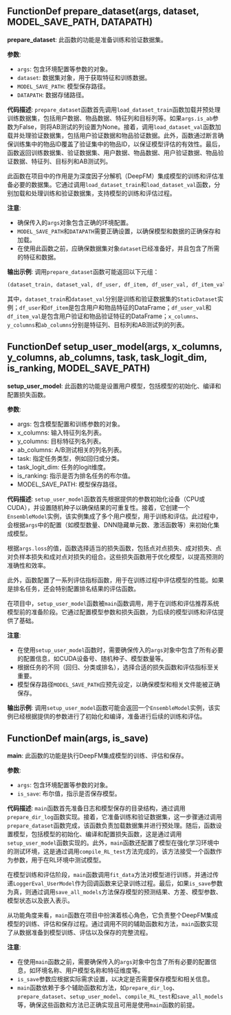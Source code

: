 ## FunctionDef prepare_dataset(args, dataset, MODEL_SAVE_PATH, DATAPATH)
**prepare_dataset**: 此函数的功能是准备训练和验证数据集。

**参数**:
- `args`: 包含环境配置等参数的对象。
- `dataset`: 数据集对象，用于获取特征和训练数据。
- `MODEL_SAVE_PATH`: 模型保存路径。
- `DATAPATH`: 数据存储路径。

**代码描述**:
`prepare_dataset`函数首先调用`load_dataset_train`函数加载并预处理训练数据集，包括用户数据、物品数据、特征列和目标列等。如果`args.is_ab`参数为False，则将AB测试的列设置为None。接着，调用`load_dataset_val`函数加载并处理验证数据集，包括用户验证数据和物品验证数据。此外，函数通过断言确保训练集中的物品ID覆盖了验证集中的物品ID，以保证模型评估的有效性。最后，函数返回训练数据集、验证数据集、用户数据、物品数据、用户验证数据、物品验证数据、特征列、目标列和AB测试列。

此函数在项目中的作用是为深度因子分解机（DeepFM）集成模型的训练和评估准备必要的数据集。它通过调用`load_dataset_train`和`load_dataset_val`函数，分别加载和处理训练和验证数据集，支持模型的训练和评估过程。

**注意**:
- 确保传入的`args`对象包含正确的环境配置。
- `MODEL_SAVE_PATH`和`DATAPATH`需要正确设置，以确保模型和数据的正确保存和加载。
- 在使用此函数之前，应确保数据集对象`dataset`已经准备好，并且包含了所需的特征和数据。

**输出示例**:
调用`prepare_dataset`函数可能返回以下元组：
```python
(dataset_train, dataset_val, df_user, df_item, df_user_val, df_item_val, x_columns, y_columns, ab_columns)
```
其中，`dataset_train`和`dataset_val`分别是训练和验证数据集的`StaticDataset`实例；`df_user`和`df_item`是包含用户和物品特征的DataFrame；`df_user_val`和`df_item_val`是包含用户验证和物品验证特征的DataFrame；`x_columns`、`y_columns`和`ab_columns`分别是特征列、目标列和AB测试列的列表。
## FunctionDef setup_user_model(args, x_columns, y_columns, ab_columns, task, task_logit_dim, is_ranking, MODEL_SAVE_PATH)
**setup_user_model**: 此函数的功能是设置用户模型，包括模型的初始化、编译和配置损失函数。

**参数**:
- args: 包含模型配置和训练参数的对象。
- x_columns: 输入特征列名列表。
- y_columns: 目标特征列名列表。
- ab_columns: A/B测试相关的列名列表。
- task: 指定任务类型，例如回归或分类。
- task_logit_dim: 任务的logit维度。
- is_ranking: 指示是否为排名任务的布尔值。
- MODEL_SAVE_PATH: 模型保存路径。

**代码描述**:
`setup_user_model`函数首先根据提供的参数初始化设备（CPU或CUDA），并设置随机种子以确保结果的可重复性。接着，它创建一个`EnsembleModel`实例，该实例集成了多个用户模型，用于训练和评估。此过程中，会根据`args`中的配置（如模型数量、DNN隐藏单元数、激活函数等）来初始化集成模型。

根据`args.loss`的值，函数选择适当的损失函数，包括点对点损失、成对损失、点对负样本损失和成对点对损失的组合。这些损失函数用于优化模型，以提高预测的准确性和效率。

此外，函数配置了一系列评估指标函数，用于在训练过程中评估模型的性能。如果是排名任务，还会特别配置排名结果的评估函数。

在项目中，`setup_user_model`函数被`main`函数调用，用于在训练和评估推荐系统模型前的准备阶段。它通过配置模型参数和损失函数，为后续的模型训练和评估提供了基础。

**注意**:
- 在使用`setup_user_model`函数时，需要确保传入的`args`对象中包含了所有必要的配置信息，如CUDA设备号、随机种子、模型数量等。
- 根据任务的不同（回归、分类或排名），选择合适的损失函数和评估指标至关重要。
- 模型保存路径`MODEL_SAVE_PATH`应预先设定，以确保模型和相关文件能被正确保存。

**输出示例**:
调用`setup_user_model`函数可能会返回一个`EnsembleModel`实例，该实例已经根据提供的参数进行了初始化和编译，准备进行后续的训练和评估。
## FunctionDef main(args, is_save)
**main**: 此函数的功能是执行DeepFM集成模型的训练、评估和保存。

**参数**:
- `args`: 包含环境配置等参数的对象。
- `is_save`: 布尔值，指示是否保存模型。

**代码描述**:
`main`函数首先准备日志和模型保存的目录结构，通过调用`prepare_dir_log`函数实现。接着，它准备训练和验证数据集，这一步骤通过调用`prepare_dataset`函数完成，该函数负责加载数据集并进行预处理。随后，函数设置模型，包括模型的初始化、编译和配置损失函数，这是通过调用`setup_user_model`函数实现的。此外，`main`函数还配置了模型在强化学习环境中的测试环境，这是通过调用`compile_RL_test`方法完成的，该方法接受一个函数作为参数，用于在RL环境中测试模型。

在模型训练和评估阶段，`main`函数调用`fit_data`方法对模型进行训练，并通过传递`LoggerEval_UserModel`作为回调函数来记录训练过程。最后，如果`is_save`参数为真，则通过调用`save_all_models`方法保存模型的预测结果、方差、模型参数、模型状态以及嵌入表示。

从功能角度来看，`main`函数在项目中扮演着核心角色，它负责整个DeepFM集成模型的训练、评估和保存过程。通过调用不同的辅助函数和方法，`main`函数实现了从数据准备到模型训练、评估以及保存的完整流程。

**注意**:
- 在使用`main`函数之前，需要确保传入的`args`对象中包含了所有必要的配置信息，如环境名称、用户模型名称和特征维度等。
- `is_save`参数应根据实际需求设置，以决定是否需要保存模型和相关信息。
- `main`函数依赖于多个辅助函数和方法，如`prepare_dir_log`、`prepare_dataset`、`setup_user_model`、`compile_RL_test`和`save_all_models`等，确保这些函数和方法已正确实现且可用是使用`main`函数的前提。
